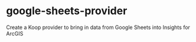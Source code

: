 # google-sheets-provider
Create a Koop provider to bring in data from Google Sheets into Insights for ArcGIS
